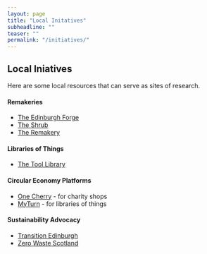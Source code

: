 ```yaml
---
layout: page
title: "Local Initatives"
subheadline: ""
teaser: ""
permalink: "/initiatives/"
---
```


## <a name="essential">Local Iniatives</a>

Here are some local resources that can serve as sites of research.

#### <a name="essential">Remakeries</a>

* [The Edinburgh Forge](https://edinburghforge.com)  
* [The Shrub](https://www.shrubcoop.org)
* [The Remakery](https://www.edinburghremakery.org.uk)

#### <a name="essential">Libraries of Things</a>

* [The Tool Library](https://edinburghtoollibrary.org.uk)

#### <a name="essential">Circular Economy Platforms</a>

* [One Cherry](https://onecherry.co.uk) - for charity shops
* [MyTurn](https://myturn.com) - for libraries of things

#### <a name="essential">Sustainability Advocacy</a>
* [Transition Edinburgh](https://transitionedinburgh.org.uk)
* [Zero Waste Scotland](http://www.zerowastescotland.org.uk)
